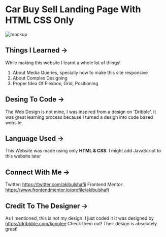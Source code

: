 # Car Buy Sell Landing Page With HTML CSS Only

![mockup](https://github.com/akibulshafi/Car-Buy-Sell-Landing-Page-With-HTML-CSS-Only/assets/162458122/61686612-4539-496d-bbdb-c0b3a7f11f72)

## Things I Learned ->

While making this website I learnt a whole lot of things!

  1. About Media Queries, specially how to make this site responsive
  2. About Complex Designing
  3. Proper Idea Of Flexbox, Grid, Positioning

## Desing To Code ->

The Web Design is not mine, I was inspired from a design on 'Dribble'. It was great learning process because I turned a design into code based website

## Language Used ->

This Website was made using only **HTML & CSS**.
I might add JavaScript to this website later

## Connect With Me ->

Twitter: https://twitter.com/akibulshafii
Frontend Mentor: https://www.frontendmentor.io/profile/akibulshafi

## Credit To The Designer ->

As I mentioned, this is not my design. I just coded it
It was designed by https://dribbble.com/konolee
Check them out! Their design is absolutely great!


